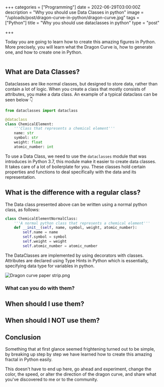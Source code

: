 +++
categories = ["Programming"]
date = 2022-06-29T03:00:00Z
description = "Why you should use Data Classes in python"
image = "/uploads/post/dragon-curve-in-python/dragon-curve.jpg"
tags = ["Python"]
title = "Why you should use dataclasses in python"
type = "post"

+++

Today you are going to learn how to create this amazing figures in Python. More precisely, you will learn what the Dragon Curve is, how to generate one, and how to create one in Python.

![]()

## What are Data Classes?

Dataclasses are like normal classes, but designed to store data, rather than contain a lot of logic.
When you create a class that mostly consists of attributes, you make a data class.
An example of a typical dataclass can be seen below 👇

```python
from dataclasses import dataclass

@dataclass
class ChemicalElement:
    '''Class that represents a chemical element'''
    name: str
    symbol: str
    weight: float
    atomic_number: int 
```
To use a Data Class, we need to use the `dataclasses` module that was introduces in Python 3.7, this module  make it easier to create data classes.
It takes care of a lot of boilerplate for you.
These classes hold certain properties and functions to deal specifically with the data and its representation.
![]()

## What is the difference with a regular class?

The Data class presented above can be written using a normal python class, as follows:

```python
class ChemicalElementNormalClass:
    '''A normal python class that represents a chemical element'''
    def __init__(self, name, symbol, weight, atomic_number):
        self.name = name
        self.symbol = symbol
        self.weight = weight
        self.atomic_number = atomic_number
```


The DataClasses are implemented by using decorators with classes. Attributes are declared using Type Hints in Python which is essentially, specifying data type for variables in python.

![Dragon curve paper strip.png](https://upload.wikimedia.org/wikipedia/commons/f/f1/Dragon_curve_paper_strip.png)

### What can you do with them?


## When should I use them?

## When should I NOT use them?

## Conclusion

Something that at first glance seemed frightening turned out to be simple, by breaking up step by step we have learned how to create this amazing fractal in Python easily.

This doesn't have to end up here, go ahead and experiment, change the color, the speed, or alter the direction of the dragon curve, and share what you've discovered to me or to the community.